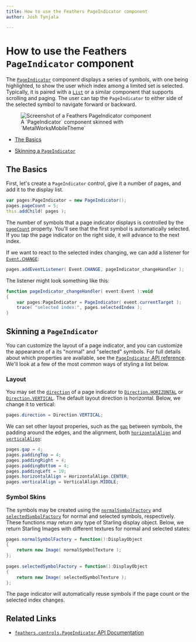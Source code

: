 ```yaml
---
title: How to use the Feathers PageIndicator component  
author: Josh Tynjala

---
```

# How to use the Feathers `PageIndicator` component

The [`PageIndicator`](../api-reference/feathers/controls/PageIndicator.html) component displays a series of symbols, with one being highlighted, to show the user which index among a limited set is selected. Typically, it is paired with a [`List`](list.html) or a similar component that supports scrolling and paging. The user can tap the `PageIndicator` to either side of the selected symbol to navigate forward or backward.

<figure>
<img src="images/page-indicator.png" srcset="images/page-indicator@2x.png 2x" alt="Screenshot of a Feathers PageIndicator component" />
<figcaption>A `PageIndicator` component skinned with `MetalWorksMobileTheme`</figcaption>
</figure>

-   [The Basics](#the-basics)

-   [Skinning a `PageIndicator`](#skinning-a-pageindicator)

## The Basics

First, let's create a `PageIndicator` control, give it a number of pages, and add it to the display list.

``` actionscript
var pages:PageIndicator = new PageIndicator();
pages.pageCount = 5;
this.addChild( pages );
```

The number of symbols that a page indicator displays is controlled by the [`pageCount`](../api-reference/feathers/controls/PageIndicator.html#pageCount) property. You'll see that the first symbol is automatically selected. If you tap the page indicator on the right side, it will advance to the next index.

If we want to react to the selected index changing, we can add a listener for [`Event.CHANGE`](../api-reference/feathers/controls/PageIndicator.html#event:change):

``` actionscript
pages.addEventListener( Event.CHANGE, pageIndicator_changeHandler );
```

The listener might look something like this:

``` actionscript
function pageIndicator_changeHandler( event:Event ):void
{
    var pages:PageIndicator = PageIndicator( event.currentTarget );
    trace( "selected index:", pages.selectedIndex );
}
```

## Skinning a `PageIndicator`

You can customize the layout of a page indicator, and you can customize the appearance of a its "normal" and "selected" symbols. For full details about which properties are available, see the [`PageIndicator` API reference](../api-reference/feathers/controls/PageIndicator.html). We'll look at a few of the most common ways of styling a list below.

### Layout

You may set the [`direction`](../api-reference/feathers/controls/PageIndicator.html#direction) of a page indicator to [`Direction.HORIZONTAL`](../api-reference/feathers/layout/Direction.html#HORIZONTAL) or [`Direction.VERTICAL`](../api-reference/feathers/layout/Direction.html#VERTICAL). The default layout direction is horizontal. Below, we change it to vertical:

``` actionscript
pages.direction = Direction.VERTICAL;
```

We can set other layout properies, such as the [`gap`](../api-reference/feathers/controls/PageIndicator.html#gap) between symbols, the padding around the edges, and the alignment, both [`horizontalAlign`](../api-reference/feathers/controls/PageIndicator.html#horizontalAlign) and [`verticalAlign`](../api-reference/feathers/controls/PageIndicator.html#verticalAlign):

``` actionscript
pages.gap = 4;
pages.paddingTop = 4;
pages.paddingRight = 4;
pages.paddingBottom = 4;
pages.paddingLeft = 10;
pages.horizontalAlign = HorizontalAlign.CENTER;
pages.verticalAlign = VerticalAlign.MIDDLE;
```

### Symbol Skins

The symbols may be created using the [`normalSymbolFactory`](../api-reference/feathers/controls/PageIndicator.html#normalSymbolFactory) and [`selectedSymbolFactory`](../api-reference/feathers/controls/PageIndicator.html#selectedSymbolFactory) for normal and selected symbols, respectively. These functions may return any type of Starling display object. Below, we return Starling Images with different textures for normal and selected states:

``` actionscript
pages.normalSymbolFactory = function():DisplayObject
{
    return new Image( normalSymbolTexture );
};
 
pages.selectedSymbolFactory = function():DisplayObject
{
    return new Image( selectedSymbolTexture );
};
```

The page indicator will automatically reuse symbols if the page count or the selected index changes.

## Related Links

-   [`feathers.controls.PageIndicator` API Documentation](../api-reference/feathers/controls/PageIndicator.html)